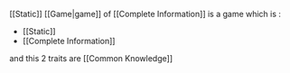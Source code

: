 [[Static]] [[Game|game]] of [[Complete Information]]  is a game which is :

- [[Static]]
- [[Complete Information]]

and this 2 traits are [[Common Knowledge]] 
